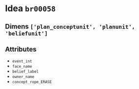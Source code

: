 # Idea `br00058`

## Dimens `['plan_conceptunit', 'planunit', 'beliefunit']`

## Attributes
- `event_int`
- `face_name`
- `belief_label`
- `owner_name`
- `concept_rope_ERASE`
